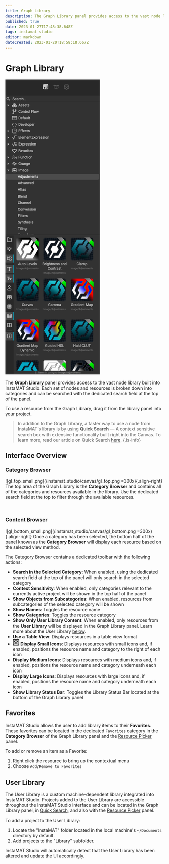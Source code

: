 ```yaml
---
title: Graph Library
description: The Graph Library panel provides access to the vast node library built into InstaMAT Studio.
published: true
date: 2023-01-27T17:48:38.648Z
tags: instamat studio
editor: markdown
dateCreated: 2023-01-20T18:58:18.667Z
---
```


# Graph Library

<img src="/instamat_studio/canvas/graph_library.png" width="300"/>

The **Graph Library** panel provides access to the vast node library built into InstaMAT Studio. Each set of nodes and resources is broken down into categories and can be searched with the dedicated search field at the top of the panel.

To use a resource from the Graph Library, drag it from the library panel into your project.

>In addition to the Graph Library, a faster way to use a node from InstaMAT's library is by using **Quick Search** — A context sensitive search box with extensive functionality built right into the Canvas. To learn more, read our article on Quick Search <a href="">here</a>.
{.is-info}

## Interface Overview

### Category Browser

![gl_top_small.png](/instamat_studio/canvas/gl_top.png =300x){.align-right} The top area of the Graph Library is the **Category Browser** and contains all of the categories and resources available in the library. Use the dedicated search field at the top to filter through the available resources.

<br style="clear: right;" />

### Content Browser

![gl_bottom_small.png](/instamat_studio/canvas/gl_bottom.png =300x){.align-right} Once a category has been selected, the bottom half of the panel known as the **Category Browser** will display each resource based on the selected view method.

The Category Browser contains a dedicated toolbar with the following actions:

- <i class="fa-regular fa-folder"></i> **Search in the Selected Category**: When enabled, using the dedicated search field at the top of the panel will only search in the selected category
- <i class="fa-regular fa-lightbulb-on"></i> **Context Sensitivity**: When enabled, only categories relevant to the currently active project will be shown in the top half of the panel
- <i class="fa-regular fa-folder-tree"></i> **Show Objects from Subcategories**: When enabled, resources from subcategories of the selected category will be shown
- <i class="fa-regular fa-text"></i> **Show Names**: Toggles the resource name
- <i class="fa-regular fa-text-size"></i> **Show Categories**: Toggles the resource category
- <i class="fa-regular fa-user"></i> **Show Only User Library Content**: When enabled, only resources from the **User Library** will be displayed in the Graph Library panel. Learn more about the User Library [below](#user-library).
- <i class="fa-regular fa-table"></i> **Use a Table View**: Displays resources in a table view format
- ![icon](/instamat_studio/canvas/display_small_icons_icon.png) **Display Small Icons**: Displays resources with small icons and, if enabled, positions the resource name and category to the right of each icon
- <i class="fa-regular fa-table-cells"></i> **Display Medium Icons**: Displays resources with medium icons and, if enabled, positions the resource name and category underneath each icon
- <i class="fa-regular fa-table-cells-large"></i> **Display Large Icons**: Displays resources with large icons and, if enabled, positions the resource name and category underneath each icon
- <i class="fa-regular fa-square-info"></i> **Show Library Status Bar**: Toggles the Library Status Bar located at the bottom of the Graph Library panel




## Favorites
InstaMAT Studio allows the user to add library items to their **Favorites**. These favorites can be located in the dedicated <i class="fa-regular fa-heart"></i> `Favorites` category in the **Category Browser** of the Graph Library panel and the <a href="">Resource Picker</a> panel.

To add or remove an item as a Favorite:

1. Right click the resource to bring up the contextual menu
2. Choose `Add/Remove to Favorites`


## User Library
The User Library is a custom machine-dependent library integrated into InstaMAT Studio. Projects added to the User Library are accessible throughout the InstaMAT Studio interface and can be located in the Graph Library panel, in <a href="Quick_Search.html">Quick Search</a>, and also with the <a href="">Resource Picker</a> panel.

To add a project to the User Library:

1. Locate the "InstaMAT" folder located in the local machine's `~/Documents` directory by default.
2. Add projects to the "Library" subfolder.

InstaMAT Studio will automatically detect that the User Library has been altered and update the UI accordingly.